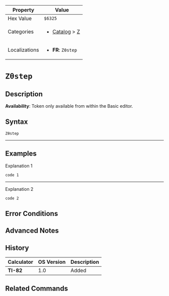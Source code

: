 | Property      | Value |
|---------------|-------|
| Hex Value     | `$6325`|
| Categories    | <ul><li>[Catalog](<../categories/Catalog.md>) > [Z](<../categories/Catalog.md#Z>)</li></ul> |
| Localizations | <ul><li><b>FR</b>: `Zθstep`</li></ul> |

# `Zθstep`

## Description



<b>Availability</b>: Token only available from within the Basic editor.

## Syntax
`Zθstep`

<hr>

## Examples

Explanation 1
```ti-basic
code 1
```
---
Explanation 2
```ti-basic
code 2
```

## Error Conditions


## Advanced Notes


## History
| Calculator | OS Version | Description |
|------------|------------|-------------|
| <b>TI-82</b> | 1.0 | Added

## Related Commands

    